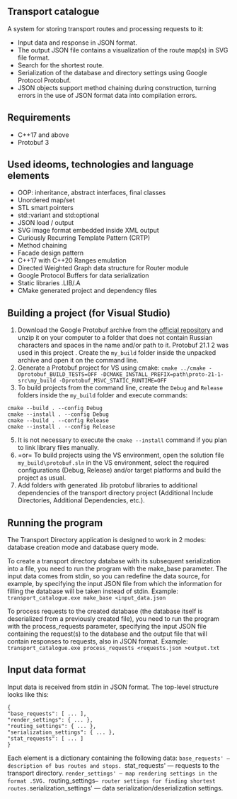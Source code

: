 Transport catalogue
-----------------

A system for storing transport routes and processing requests to it:

- Input data and response in JSON format.
- The output JSON file contains a visualization of the route map(s) in SVG file format.
- Search for the shortest route.
- Serialization of the database and directory settings using Google Protocol Protobuf.
- JSON objects support method chaining during construction, turning errors in the use of JSON format data into compilation errors.

Requirements
-----------

* C++17 and above
* Protobuf 3

Used ideoms, technologies and language elements
--------------------------------------------

- OOP: inheritance, abstract interfaces, final classes
- Unordered map/set
- STL smart pointers
- std::variant and std:optional
- JSON load / output
- SVG image format embedded inside XML output
- Curiously Recurring Template Pattern (CRTP)
- Method chaining
- Facade design pattern
- C++17 with C++20 Ranges emulation
- Directed Weighted Graph data structure for Router module
- Google Protocol Buffers for data serialization
- Static libraries .LIB/.A
- CMake generated project and dependency files

Building a project (for Visual Studio)
-------------------------------------

1. Download the Google Protobuf archive from the [official repository](https://github.com/protocolbuffers/protobuf/releases ) and unzip it on your computer to a folder that does not contain Russian characters and spaces in the name and/or path to it. Protobuf 21.1 2 was used in this project
. Create the `my_build` folder inside the unpacked archive and open it on the command line.
3. Generate a Protobuf project for VS using cmake:
`cmake ../cmake -Dprotobuf_BUILD_TESTS=OFF -DCMAKE_INSTALL_PREFIX=path\proto-21-1-src\my_build -Dprotobuf_MSVC_STATIC_RUNTIME=OFF`
4. To build projects from the command line, create the `Debug` and `Release` folders inside the `my_build` folder and execute commands:
```
cmake --build . --config Debug
cmake --install . --config Debug
cmake --build . --config Release
cmake --install . --config Release
```
5. It is not necessary to execute the `cmake --install` command if you plan to link library files manually.
6. =or= To build projects using the VS environment, open the solution file `my_build\protobuf.sln` in the VS environment, select the required configurations (Debug, Release) and/or target platforms and build the project as usual.
7. Add folders with generated .lib protobuf libraries to additional dependencies of the transport directory project (Additional Include Directories, Additional Dependencies, etc.).

Running the program
------------------

The Transport Directory application is designed to work in 2 modes: database creation mode and database query mode.

To create a transport directory database with its subsequent serialization into a file, you need to run the program with the make_base parameter. The input data comes from stdin, so you can redefine the data source, for example, by specifying the input JSON file from which the information for filling the database will be taken instead of stdin.
Example:
`transport_catalogue.exe make_base <input_data.json`

To process requests to the created database (the database itself is deserialized from a previously created file), you need to run the program with the process_requests parameter, specifying the input JSON file containing the request(s) to the database and the output file that will contain responses to requests, also in JSON format.
Example:
`transport_catalogue.exe process_requests <requests.json >output.txt`


Input data format 
----------------

Input data is received from stdin in JSON format. The top-level structure looks like this:
```
{
"base_requests": [ ... ],
"render_settings": { ... },
"routing_settings": { ... },
"serialization_settings": { ... },
"stat_requests": [ ... ]
}
```
Each element is a dictionary containing the following data:
`base_requests' — description of bus routes and stops.
`stat_requests' — requests to the transport directory.
`render_settings' — map rendering settings in the format .SVG.
`routing_settings` — router settings for finding shortest routes.
`serialization_settings' — data serialization/deserialization settings.

